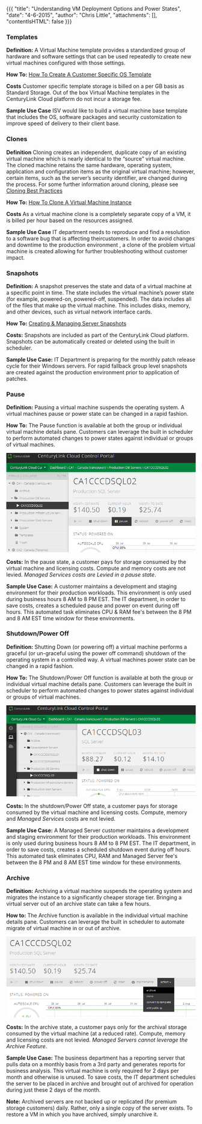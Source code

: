 {{{
  "title": "Understanding VM Deployment Options and Power States",
  "date": "4-6-2015",
  "author": "Chris Little",
  "attachments": [],
  "contentIsHTML": false
}}}

### Templates

**Definition:** A Virtual Machine template provides a standardized group of hardware and software settings that can be used repeatedly to create new virtual machines configured with those settings.

**How To:** [How To Create A Customer Specific OS Template](../Servers/how-to-create-customer-specific-os-templates.md)

**Costs** Customer specific template storage is billed on a per GB basis as Standard Storage. Out of the box Virtual Machine templates in the CenturyLink Cloud platform do not incur a storage fee.

**Sample Use Case** ISV would like to build a virtual machine base template that includes the OS, software packages and security customization to improve speed of delivery to their client base.

### Clones

**Definition** Cloning creates an independent, duplicate copy of an existing virtual machine which is nearly identical to the “source” virtual machine. The cloned machine retains the same hardware, operating system, application and configuration items as the original virtual machine; however, certain items, such as the server’s security identifier, are changed during the process. For some further information around cloning, please see [Cloning Best Practices](../Servers/cloning-best-practices.md)

**How To:** [How To Clone A Virtual Machine Instance](../Servers/how-to-clone-a-virtual-machine-os-instance.md)

**Costs** As a virtual machine clone is a completely separate copy of a VM, it is billed per hour based on the resources assigned.

**Sample Use Case** IT department needs to reproduce and find a resolution to a software bug that is affecting theircustomers. In order to avoid changes and downtime to the production environment , a clone of the problem virtual machine is created allowing for further troubleshooting without customer impact.

### Snapshots

**Definition:** A snapshot preserves the state and data of a virtual machine at a specific point in time. The state includes the virtual machine’s power state (for example, powered-on, powered-off, suspended). The data includes all of the files that make up the virtual machine. This includes disks, memory, and other devices, such as virtual network interface cards.

**How To:** [Creating & Managing Server Snapshots](../Servers/creating-and-managing-server-snapshots.md)

**Costs:** Snapshots are included as part of the CenturyLink Cloud platform. Snapshots can be automatically created or deleted using the built in scheduler.

**Sample Use Case:** IT Department is preparing for the monthly patch release cycle for their Windows servers. For rapid fallback group level snapshots are created against the production environment prior to application of patches.

### Pause

**Definition:** Pausing a virtual machine suspends the operating system. A virtual machines pause or power state can be changed in a rapid fashion.

**How To:** The Pause function is available at both the group or individual virtual machine details pane. Customers can leverage the built in scheduler to perform automated changes to power states against individual or groups of virtual machines.

![pause function](../images/understanding-vm-deployment-options-and-power-states-01.png)

**Costs:** In the pause state, a customer pays for storage consumed by the virtual machine and licensing costs. Compute and memory costs are not levied. *Managed Services costs are Levied in a pause state*.

**Sample Use Case:** A customer maintains a development and staging environment for their production workloads. This environment is only used during business hours 8 AM to 8 PM EST. The IT department, in order to save costs, creates a scheduled pause and power on event during off hours. This automated task eliminates CPU & RAM fee's between the 8 PM and 8 AM EST time window for these environments.

### Shutdown/Power Off

**Definition:** Shutting Down (or powering off) a virtual machine performs a graceful (or un-graceful using the power off command) shutdown of the operating system in a controlled way. A virtual machines power state can be changed in a rapid fashion.

**How To:** The Shutdown/Power Off function is available at both the group or individual virtual machine details pane. Customers can leverage the built in scheduler to perform automated changes to power states against individual or groups of virtual machines.

![shutdown function](../images/understanding-vm-deployment-options-and-power-states-03.png)

**Costs:** In the shutdown/Power Off state, a customer pays for storage consumed by the virtual machine and licensing costs. Compute, memory and *Managed Services* costs are not levied.

**Sample Use Case:** A Managed Server customer maintains a development and staging environment for their production workloads. This environment is only used during business hours 8 AM to 8 PM EST. The IT department, in order to save costs, creates a scheduled shutdown event during off hours. This automated task eliminates CPU, RAM and Managed Server fee's between the 8 PM and 8 AM EST time window for these environments.

### Archive

**Definition:** Archiving a virtual machine suspends the operating system and migrates the instance to a significantly cheaper storage tier. Bringing a virtual server out of an archive state can take a few hours.

**How to:** The Archive function is available in the individual virtual machine details pane. Customers can leverage the built in scheduler to automate migrate of virtual machine in or out of archive.

![archive function](../images/understanding-vm-deployment-options-and-power-states-02.png)

**Costs:** In the archive state, a customer pays only for the archival storage consumed by the virtual machine (at a reduced rate). Compute, memory and licensing costs are not levied.  *Managed Servers cannot leverage the Archive Feature*.

**Sample Use Case:** The business department has a reporting server that pulls data on a monthly basis from a 3rd party and generates reports for business analysis. This virtual machine is only required for 2 days per month and otherwise is unused. To save costs, the IT department schedules the server to be placed in archive and brought out of archived for operation during just these 2 days of the month.

**Note:** Archived servers are not backed up or replicated (for premium storage customers) daily. Rather, only a single copy of the server exists. To restore a VM in which you have archived, simply unarchive it.
